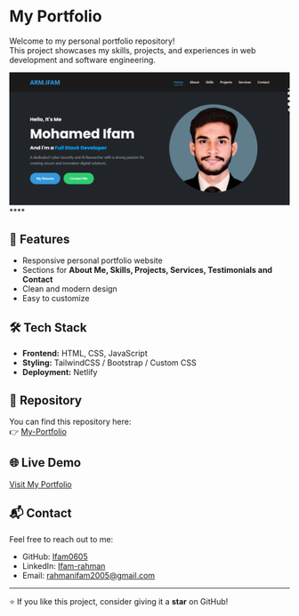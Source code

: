 # My Portfolio

Welcome to my personal portfolio repository!  
This project showcases my skills, projects, and experiences in web development and software engineering.

![preview img](preview.png)****

## 🚀 Features
- Responsive personal portfolio website  
- Sections for **About Me, Skills, Projects, Services, Testimonials and Contact**  
- Clean and modern design  
- Easy to customize  

## 🛠️ Tech Stack
- **Frontend:** HTML, CSS, JavaScript 
- **Styling:** TailwindCSS / Bootstrap / Custom CSS 
- **Deployment:** Netlify 

## 📂 Repository
You can find this repository here:  
👉 [My-Portfolio](https://github.com/Ifam0605/My-Portfolio.git)

## 🌐 Live Demo
[Visit My Portfolio](https://my-portfolio-ifam05.netlify.app/)  


## 📬 Contact
Feel free to reach out to me:  
* GitHub: [Ifam0605](https://github.com/Ifam0605)
* LinkedIn: [Ifam-rahman](https://www.linkedin.com/in/ifam-rahman/)
* Email: [rahmanifam2005@gmail.com](mailto:rahmanifam2005@gmail.com) 

---

⭐ If you like this project, consider giving it a **star** on GitHub!
